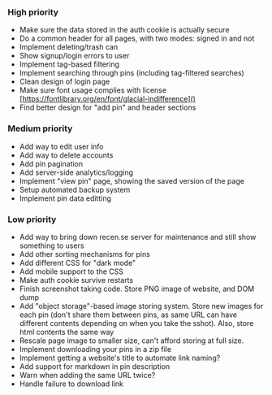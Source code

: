 ### High priority
- Make sure the data stored in the auth cookie is actually secure
- Do a common header for all pages, with two modes: signed in and not
- Implement deleting/trash can
- Show signup/login errors to user
- Implement tag-based filtering
- Implement searching through pins (including tag-filtered searches)
- Clean design of login page
- Make sure font usage complies with license [https://fontlibrary.org/en/font/glacial-indifference]()
- Find better design for "add pin" and header sections

### Medium priority
- Add way to edit user info
- Add way to delete accounts
- Add pin pagination
- Add server-side analytics/logging
- Implement "view pin" page, showing the saved version of the page
- Setup automated backup system
- Implement pin data editting

### Low priority
- Add way to bring down recen.se server for maintenance and still show something to users
- Add other sorting mechanisms for pins
- Add different CSS for "dark mode"
- Add mobile support to the CSS
- Make auth cookie survive restarts
- Finish screenshot taking code. Store PNG image of website, and DOM dump
- Add "object storage"-based image storing system. Store new images for each pin (don't share them between
  pins, as same URL can have different contents depending on when you take the sshot). Also, store html
  contents the same way
- Rescale page image to smaller size, can't afford storing at full size.
- Implement downloading your pins in a zip file
- Implement getting a website's title to automate link naming?
- Add support for markdown in pin description
- Warn when adding the same URL twice?
- Handle failure to download link

